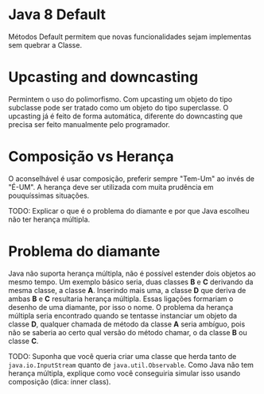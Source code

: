 # Java 8 Default

Métodos Default permitem que novas funcionalidades sejam implementas sem quebrar a Classe.

# Upcasting and downcasting

Permintem o uso do polimorfismo. Com upcasting um objeto do tipo subclasse pode ser tratado como um objeto do tipo superclasse. O upcasting já é feito de forma automática, diferente do downcasting que precisa ser feito manualmente pelo programador.

# Composição vs Herança

O aconselhável é usar composição, preferir sempre "Tem-Um" ao invés de "É-UM". A herança deve ser utilizada com muita prudência em pouquíssimas situações.

TODO: Explicar o que é o problema do diamante e por que Java escolheu não ter herança múltipla.

# Problema do diamante

Java não suporta herança múltipla, não é possível estender dois objetos ao mesmo tempo. Um exemplo básico seria, duas classes **B** e **C** derivando da mesma classe, a classe **A**. Inserindo mais uma, a classe **D** que deriva de ambas **B** e **C** resultaria herança múltipla. Essas ligações formariam o desenho de uma diamante, por isso o nome. O problema da herança múltipla seria encontrado quando se tentasse instanciar um objeto da classe **D**, qualquer chamada de método da classe **A** seria ambíguo, pois não se saberia ao certo qual versão do método chamar, o da classe **B** ou classe **C**.



TODO: Suponha que você queria criar uma classe que herda tanto de `java.io.InputStream` quanto de `java.util.Observable`.
      Como Java não tem herança múltipla, explique como você conseguiria simular isso usando composição (dica: inner class).
